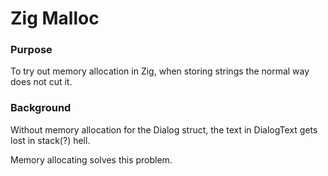 # Zig Malloc

### Purpose

To try out memory allocation in Zig, when storing strings the normal way does not cut it.

### Background

Without memory allocation for the Dialog struct, the text in DialogText gets lost in stack(?) hell.

Memory allocating solves this problem.
